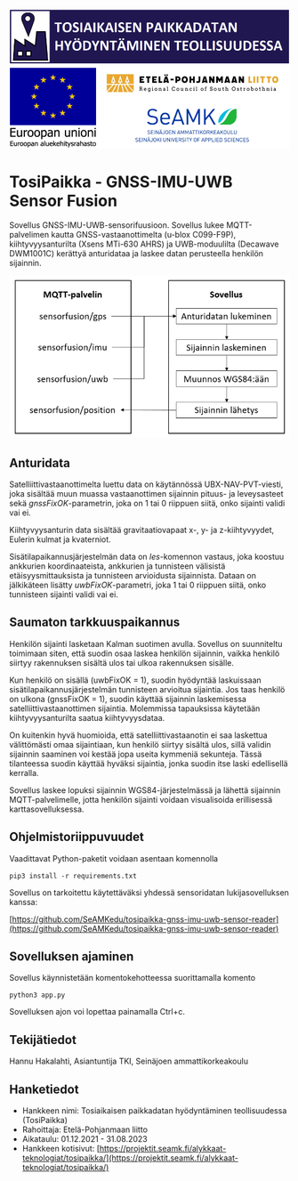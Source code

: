 ![logot](/images/tosipaikka_logot.png)

# TosiPaikka - GNSS-IMU-UWB Sensor Fusion

Sovellus GNSS-IMU-UWB-sensorifuusioon. Sovellus lukee MQTT-palvelimen kautta GNSS-vastaanottimelta (u-blox C099-F9P), kiihtyvyysanturilta (Xsens MTi-630 AHRS) ja UWB-moduulilta (Decawave DWM1001C) kerättyä anturidataa ja laskee datan perusteella henkilön sijainnin.

![toimintakaavio](/images/toimintakaavio.png)

## Anturidata

Satelliittivastaanottimelta luettu data on käytännössä UBX-NAV-PVT-viesti, joka sisältää muun muassa vastaanottimen sijainnin pituus- ja leveysasteet sekä *gnssFixOK*-parametrin, joka on 1 tai 0 riippuen siitä, onko sijainti validi vai ei.

Kiihtyvyysanturin data sisältää gravitaatiovapaat x-, y- ja z-kiihtyvyydet, Eulerin kulmat ja kvaterniot.

Sisätilapaikannusjärjestelmän data on *les*-komennon vastaus, joka koostuu ankkurien koordinaateista, ankkurien ja tunnisteen välisistä etäisyysmittauksista ja tunnisteen arvioidusta sijainnista. Dataan on jälkikäteen lisätty *uwbFixOK*-parametri, joka 1 tai 0 riippuen siitä, onko tunnisteen sijainti validi vai ei.

## Saumaton tarkkuuspaikannus

Henkilön sijainti lasketaan Kalman suotimen avulla. Sovellus on suunniteltu toimimaan siten, että suodin osaa laskea henkilön sijainnin, vaikka henkilö siirtyy rakennuksen sisältä ulos tai ulkoa rakennuksen sisälle.

Kun henkilö on sisällä (uwbFixOK = 1), suodin hyödyntää laskuissaan sisätilapaikannusjärjestelmän tunnisteen arvioitua sijaintia. Jos taas henkilö on ulkona (gnssFixOK = 1), suodin käyttää sijainnin laskemisessa satelliittivastaanottimen sijaintia. Molemmissa tapauksissa käytetään kiihtyvyysanturilta saatua kiihtyvyysdataa.

On kuitenkin hyvä huomioida, että satelliittivastaanotin ei saa laskettua välittömästi omaa sijaintiaan, kun henkilö siirtyy sisältä ulos, sillä validin sijainnin saaminen voi kestää jopa useita kymmeniä sekunteja. Tässä tilanteessa suodin käyttää hyväksi sijaintia, jonka suodin itse laski edellisellä kerralla.

Sovellus laskee lopuksi sijainnin WGS84-järjestelmässä ja lähettä sijainnin MQTT-palvelimelle, jotta henkilön sijainti voidaan visualisoida erillisessä karttasovelluksessa.

## Ohjelmistoriippuvuudet

Vaadittavat Python-paketit voidaan asentaan komennolla
```
pip3 install -r requirements.txt
```

Sovellus on tarkoitettu käytettäväksi yhdessä sensoridatan lukijasovelluksen kanssa:

[https://github.com/SeAMKedu/tosipaikka-gnss-imu-uwb-sensor-reader](https://github.com/SeAMKedu/tosipaikka-gnss-imu-uwb-sensor-reader)

## Sovelluksen ajaminen

Sovellus käynnistetään komentokehotteessa suorittamalla komento
```
python3 app.py
```

Sovelluksen ajon voi lopettaa painamalla Ctrl+c.

## Tekijätiedot

Hannu Hakalahti, Asiantuntija TKI, Seinäjoen ammattikorkeakoulu

## Hanketiedot

* Hankkeen nimi: Tosiaikaisen paikkadatan hyödyntäminen teollisuudessa (TosiPaikka)
* Rahoittaja: Etelä-Pohjanmaan liitto
* Aikataulu: 01.12.2021 - 31.08.2023
* Hankkeen kotisivut: [https://projektit.seamk.fi/alykkaat-teknologiat/tosipaikka/](https://projektit.seamk.fi/alykkaat-teknologiat/tosipaikka/)
